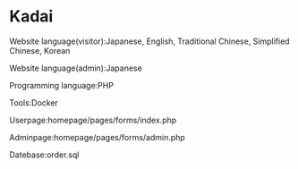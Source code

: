 # Kadai

Website language(visitor):Japanese, English, Traditional Chinese, Simplified Chinese, Korean

Website language(admin):Japanese

Programming language:PHP

Tools:Docker

Userpage:homepage/pages/forms/index.php

Adminpage:homepage/pages/forms/admin.php

Datebase:order.sql
